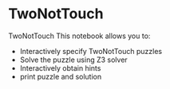 # TwoNotTouch
TwoNotTouch
This notebook allows you to:
- Interactively specify TwoNotTouch puzzles
- Solve the puzzle using Z3 solver
- Interactively obtain hints
- print puzzle and solution
